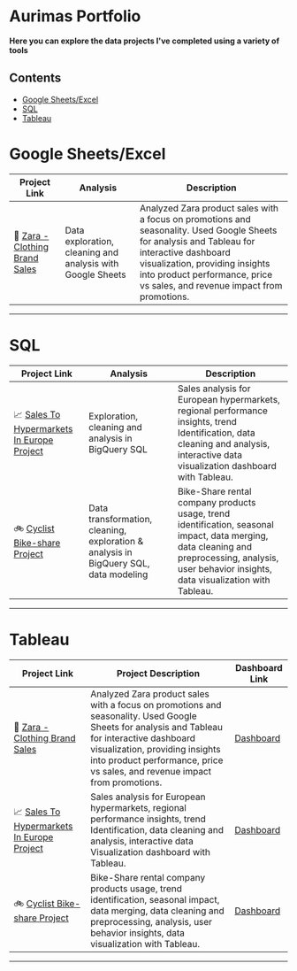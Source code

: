 # Aurimas Portfolio

**Here you can explore the data projects I've completed using a variety of tools**

## Contents

* [Google Sheets/Excel](#google-sheetsexcel)
* [SQL](#sql)
* [Tableau](#tableau)

# Google Sheets/Excel

| Project Link | Analysis | Description | 
|---|---|---|
| 👕 [Zara - Clothing Brand Sales](https://github.com/Aurimas-N/Zara_Sales_By_Clothing_Type/blob/main/README.md)| Data exploration, cleaning and analysis with Google Sheets | Analyzed Zara product sales with a focus on promotions and seasonality. Used Google Sheets for analysis and Tableau for interactive dashboard visualization, providing insights into product performance, price vs sales, and revenue impact from promotions.

***

# SQL

| Project Link | Analysis | Description | 
|---|---|---|
| 📈 [Sales To Hypermarkets In Europe Project](https://github.com/Aurimas-N/Hypermarket-Sales-In-Europe/blob/main/README.md) | Exploration, cleaning and analysis in BigQuery SQL  | Sales analysis for European hypermarkets, regional performance insights, trend Identification, data cleaning and analysis, interactive data visualization dashboard with Tableau.
| 🚲 [Cyclist Bike-share Project](https://github.com/Aurimas-N/Cyclist_Bike-Share_Analysis/blob/main/README.md) | Data transformation, cleaning, exploration & analysis in BigQuery SQL, data modeling | Bike-Share rental company products usage, trend identification, seasonal impact, data merging, data cleaning and preprocessing, analysis, user behavior insights, data visualization with Tableau.
 
***

# Tableau

| Project Link | Project Description | Dashboard Link |
|---|---|---|
| 👕 [Zara - Clothing Brand Sales](https://github.com/Aurimas-N/Zara_Sales_By_Clothing_Type/blob/main/README.md) | Analyzed Zara product sales with a focus on promotions and seasonality. Used Google Sheets for analysis and Tableau for interactive dashboard visualization, providing insights into product performance, price vs sales, and revenue impact from promotions. | [Dashboard](https://public.tableau.com/app/profile/aurimas.naujalis/viz/Zarasales/Zarasales) |
|  📈 [Sales To Hypermarkets In Europe Project](https://github.com/Aurimas-N/Hypermarket-Sales-In-Europe/blob/main/README.md) | Sales analysis for European hypermarkets, regional performance insights, trend Identification, data cleaning and analysis, interactive data Visualization dashboard with Tableau.  | [Dashboard](https://public.tableau.com/app/profile/aurimas.naujalis/viz/SalesToHypermarketsInEurope/SalesToHypremarketsInEurope) |
| 🚲 [Cyclist Bike-share Project](https://github.com/Aurimas-N/Cyclist_Bike-Share_Analysis/blob/main/README.md) | Bike-Share rental company products usage, trend identification, seasonal impact, data merging, data cleaning and preprocessing, analysis, user behavior insights, data visualization with Tableau.  | [Dashboard](https://public.tableau.com/app/profile/aurimas.naujalis/viz/CyclistBike-shareProject/OfTotalRides) |

***

